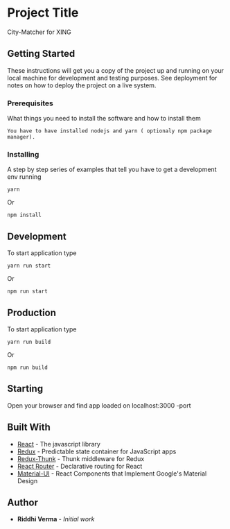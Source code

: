 # Project Title

City-Matcher for XING

## Getting Started

These instructions will get you a copy of the project up and running on your local machine for development and testing purposes. See deployment for notes on how to deploy the project on a live system.

### Prerequisites

What things you need to install the software and how to install them

```
You have to have installed nodejs and yarn ( optionaly npm package manager).
```

### Installing

A step by step series of examples that tell you have to get a development env running


```
yarn
```

Or

```
npm install
```

## Development

To start application type

```
yarn run start

```

Or

```
npm run start

```

## Production

To start application type

```
yarn run build

```

Or

```
npm run build

```


## Starting

Open your browser and find app loaded on localhost:3000 -port


## Built With

* [React](https://facebook.github.io/react/) - The javascript library
* [Redux](http://redux.js.org/) - Predictable state container for JavaScript apps
* [Redux-Thunk](https://github.com/gaearon/redux-thunk) - Thunk middleware for Redux
* [React Router](https://github.com/ReactTraining/react-router) - Declarative routing for React
* [Material-UI](http://www.material-ui.com/) - React Components that Implement Google's Material Design

## Author

* **Riddhi Verma** - *Initial work*

